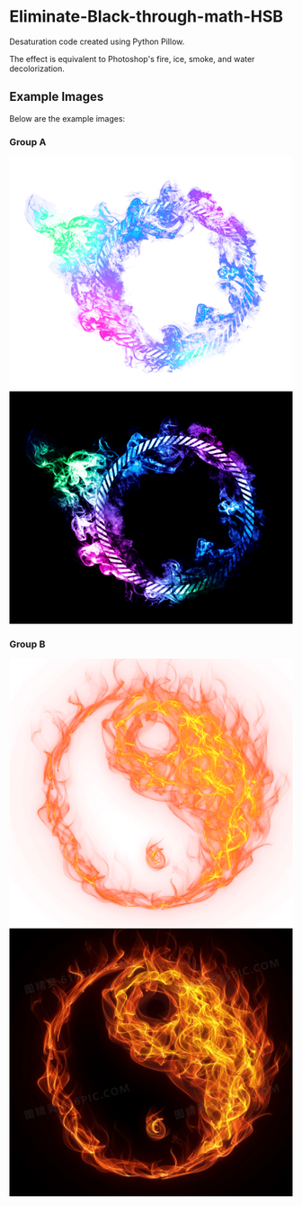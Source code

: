 # Eliminate-Black-through-math-HSB


Desaturation code created using Python Pillow.  

The effect is equivalent to Photoshop's fire, ice, smoke, and water decolorization.

## Example Images  
Below are the example images:

### Group A  
![A1](example_show/A1.png)  
![A2](example_show/A2.png)  

### Group B  
![B1](example_show/B1.png)  
![B2](example_show/B2.png)  
